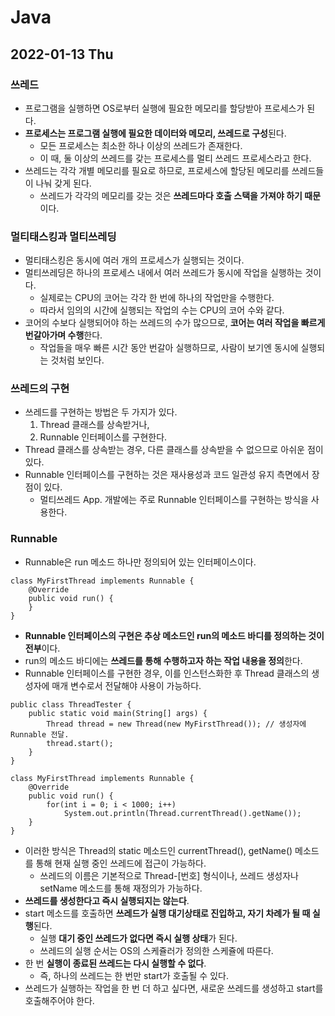 # Java
## 2022-01-13 Thu

### 쓰레드
* 프로그램을 실행하면 OS로부터 실행에 필요한 메모리를 할당받아 프로세스가 된다.
* **프로세스는 프로그램 실행에 필요한 데이터와 메모리, 쓰레드로 구성**된다.
  * 모든 프로세스는 최소한 하나 이상의 쓰레드가 존재한다.
  * 이 때, 둘 이상의 쓰레드를 갖는 프로세스를 멀티 쓰레드 프로세스라고 한다.
* 쓰레드는 각각 개별 메모리를 필요로 하므로, 프로세스에 할당된 메모리를 쓰레드들이 나눠 갖게 된다.
  * 쓰레드가 각각의 메모리를 갖는 것은 **쓰레드마다 호출 스택을 가져야 하기 때문**이다.

### 멀티태스킹과 멀티쓰레딩
* 멀티태스킹은 동시에 여러 개의 프로세스가 실행되는 것이다.
* 멀티쓰레딩은 하나의 프로세스 내에서 여러 쓰레드가 동시에 작업을 실행하는 것이다.
  * 실제로는 CPU의 코어는 각각 한 번에 하나의 작업만을 수행한다.
  * 따라서 임의의 시간에 실행되는 작업의 수는 CPU의 코어 수와 같다.
* 코어의 수보다 실행되어야 하는 쓰레드의 수가 많으므로, **코어는 여러 작업을 빠르게 번갈아가며 수행**한다.
  * 작업들을 매우 빠른 시간 동안 번갈아 실행하므로, 사람이 보기엔 동시에 실행되는 것처럼 보인다.

### 쓰레드의 구현
* 쓰레드를 구현하는 방법은 두 가지가 있다.
  1. Thread 클래스를 상속받거나,
  2. Runnable 인터페이스를 구현한다.
* Thread 클래스를 상속받는 경우, 다른 클래스를 상속받을 수 없으므로 아쉬운 점이 있다.
* Runnable 인터페이스를 구현하는 것은 재사용성과 코드 일관성 유지 측면에서 장점이 있다.
  * 멀티쓰레드 App. 개발에는 주로 Runnable 인터페이스를 구현하는 방식을 사용한다.

### Runnable
* Runnable은 run 메소드 하나만 정의되어 있는 인터페이스이다.
```
class MyFirstThread implements Runnable {
    @Override
    public void run() {
    }
}
```
* **Runnable 인터페이스의 구현은 추상 메소드인 run의 메소드 바디를 정의하는 것이 전부**이다.
* run의 메소드 바디에는 **쓰레드를 통해 수행하고자 하는 작업 내용을 정의**한다.
* Runnable 인터페이스를 구현한 경우, 이를 인스턴스화한 후 Thread 클래스의 생성자에 매개 변수로서 전달해야 사용이 가능하다.
```
public class ThreadTester {
    public static void main(String[] args) {
        Thread thread = new Thread(new MyFirstThread()); // 생성자에 Runnable 전달.
        thread.start();
    }
}

class MyFirstThread implements Runnable {
    @Override
    public void run() {
        for(int i = 0; i < 1000; i++)
            System.out.println(Thread.currentThread().getName());
    }
}
```
* 이러한 방식은 Thread의 static 메소드인 currentThread(), getName() 메소드를 통해 현재 실행 중인 쓰레드에 접근이 가능하다.
  * 쓰레드의 이름은 기본적으로 Thread-[번호] 형식이나, 쓰레드 생성자나 setName 메소드를 통해 재정의가 가능하다.
* **쓰레드를 생성한다고 즉시 실행되지는 않는다**.
* start 메소드를 호출하면 **쓰레드가 실행 대기상태로 진입하고, 자기 차례가 될 때 실행**된다.
  * 실행 **대기 중인 쓰레드가 없다면 즉시 실행 상태**가 된다.
  * 쓰레드의 실행 순서는 OS의 스케쥴러가 정의한 스케쥴에 따른다.
* 한 번 **실행이 종료된 쓰레드는 다시 실행할 수 없다**.
  * 즉, 하나의 쓰레드는 한 번만 start가 호출될 수 있다.
* 쓰레드가 실행하는 작업을 한 번 더 하고 싶다면, 새로운 쓰레드를 생성하고 start를 호출해주어야 한다.
